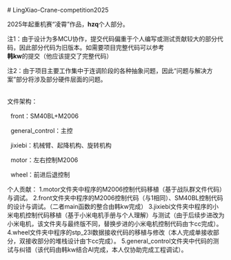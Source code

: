 \# LingXiao-Crane-competition2025

2025年起重机赛“凌霄”作品，<b>hzq</b>个人部分。<br>

注1：由于设计为多MCU协作，提交代码偏重于个人编写或测试贡献较大的部分代码，因此部分代码为旧版本。如需要项目完整代码可以参考<br><b>韩kw</b>的提交（他应该提交了完整代码）<br>

注2：由于项目主要工作集中于连调阶段的各种抽象问题，因此“问题与解决方案”部分将涉及部分硬件层面的问题。<br><br>



文件架构：

 	front：SM40BL+M2006

 	general\_control：主控

 	jixiebi：机械臂、起降机构、旋转机构

 	motor：左右控制M2006

 	wheel：前进后退控制



个人贡献：
1.motor文件夹中程序的M2006控制代码移植（基于战队群文件代码）与调试。
2.front文件夹中程序的M2006控制代码（与1相同）、SM40BL控制代码的设计与调试。（二者main函数的整合由韩kw完成）
3.jixiebi文件夹中程序的小米电机控制代码移植（基于小米电机手册与个人理解）与测试（由于后续步进改为小米电机，该文件夹与最终版不同，替换步进的小米电机控制代码由卞cc完成）。
4.wheel文件夹中程序的stp\_23l数据接收代码的移植与修改（本人完成单接收部分，双接收部分的堆栈设计由卞cc完成）。
5.general\_control文件夹中代码的测试与纠错（该代码由韩kw结合AI完成，本人仅协助完成工程调试）。

